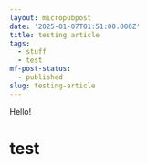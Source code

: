 ```yaml
---
layout: micropubpost
date: '2025-01-07T01:51:00.000Z'
title: testing article
tags: 
  - stuff 
  - test
mf-post-status:
  - published
slug: testing-article
---
```

Hello!

# test

